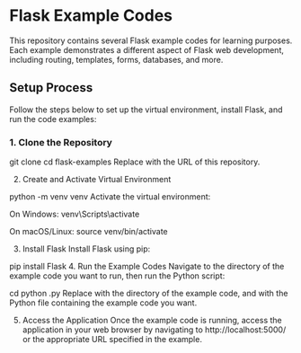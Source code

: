 # Flask Example Codes

This repository contains several Flask example codes for learning purposes. Each example demonstrates a different aspect of Flask web development, including routing, templates, forms, databases, and more.

## Setup Process

Follow the steps below to set up the virtual environment, install Flask, and run the code examples:

### 1. Clone the Repository


git clone <repository-url>
cd flask-examples
Replace <repository-url> with the URL of this repository.

2. Create and Activate Virtual Environment

python -m venv venv
Activate the virtual environment:

On Windows:
venv\Scripts\activate

On macOS/Linux:
source venv/bin/activate

3. Install Flask
Install Flask using pip:


pip install Flask
4. Run the Example Codes
Navigate to the directory of the example code you want to run, then run the Python script:

cd <example-directory>
python <example-file>.py
Replace <example-directory> with the directory of the example code, and <example-file> with the Python file containing the example code you want.

5. Access the Application
Once the example code is running, access the application in your web browser by navigating to http://localhost:5000/ or the appropriate URL specified in the example.
